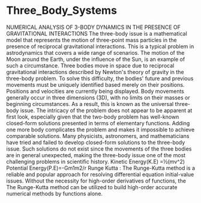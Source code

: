 # Three_Body_Systems
NUMERICAL ANALYSIS OF 3-BODY DYNAMICS
IN THE PRESENCE OF GRAVITATIONAL
INTERACTIONS
The three-body issue is a mathematical model that represents the motion of three-point mass
particles in the presence of reciprocal gravitational interactions. This is a typical problem in
astrodynamics that covers a wide range of scenarios. The motion of the Moon around the
Earth, under the influence of the Sun, is an example of such a circumstance. Three bodies
move in space due to reciprocal gravitational interactions described by Newton's theory of
gravity in the three-body problem. To solve this difficulty, the bodies' future and previous
movements must be uniquely identified based merely on their positions.
Positions and velocities are currently being displayed. Body movements generally occur in
three dimensions (3D), with no limits on their masses or beginning circumstances. As a
result, this is known as the universal three-body issue. The intricacy of the problem does not
appear to be apparent at first look, especially given that the two-body problem has well-known
closed-form solutions presented in terms of elementary functions.
Adding one more body complicates the problem and makes it impossible to achieve
comparable solutions. Many physicists, astronomers, and mathematicians have tried
and failed to develop closed-form solutions to the three-body issue. Such solutions
do not exist since the movements of the three bodies are in general unexpected, making the
three-body issue one of the most challenging problems in scientific history.
Kinetic Energy(K.E) =½(mv^2)
Potential Energy(P.E)=-Gm1m2/r
Runge Kutta :
The Runge-Kutta method is a reliable and popular approach for resolving differential
equation initial-value issues. Without the necessity for high-order derivatives of functions, the
The Runge-Kutta method can be utilized to build high-order accurate numerical methods by
functions alone.
